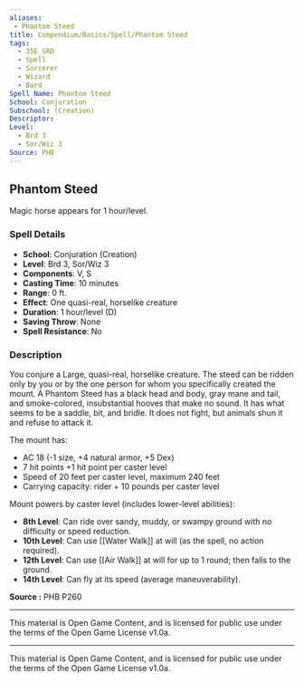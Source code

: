 ```yaml
---
aliases:
 - Phantom Steed
title: Compendium/Basics/Spell/Phantom Steed
tags:  
  - 35E_SRD  
  - Spell  
  - Sorcerer  
  - Wizard  
  - Bard  
Spell Name: Phantom Steed
School: Conjuration
Subschool: (Creation)
Descriptor: 
Level:  
  - Brd 3  
  - Sor/Wiz 3  
Source: PHB
---
```


## Phantom Steed

Magic horse appears for 1 hour/level.

### Spell Details

- **School**: Conjuration (Creation)  
- **Level**: Brd 3, Sor/Wiz 3  
- **Components**: V, S  
- **Casting Time**: 10 minutes  
- **Range**: 0 ft.  
- **Effect**: One quasi-real, horselike creature  
- **Duration**: 1 hour/level (D)  
- **Saving Throw**: None  
- **Spell Resistance**: No  

### Description

You conjure a Large, quasi-real, horselike creature. The steed can be ridden only by you or by the one person for whom you specifically created the mount. A Phantom Steed has a black head and body, gray mane and tail, and smoke-colored, insubstantial hooves that make no sound. It has what seems to be a saddle, bit, and bridle. It does not fight, but animals shun it and refuse to attack it.

The mount has:
- AC 18 (-1 size, +4 natural armor, +5 Dex)  
- 7 hit points +1 hit point per caster level  
- Speed of 20 feet per caster level, maximum 240 feet  
- Carrying capacity: rider + 10 pounds per caster level  

Mount powers by caster level (includes lower-level abilities):

- **8th Level**: Can ride over sandy, muddy, or swampy ground with no difficulty or speed reduction.  
- **10th Level**: Can use [[Water Walk]] at will (as the spell, no action required).  
- **12th Level**: Can use [[Air Walk]] at will for up to 1 round; then falls to the ground.  
- **14th Level**: Can fly at its speed (average maneuverability).  



**Source :** PHB P260

---

This material is Open Game Content, and is licensed for public use under  
the terms of the Open Game License v1.0a.

---

This material is Open Game Content, and is licensed for public use under the terms of the Open Game License v1.0a.
